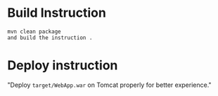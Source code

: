

# Build Instruction


```
mvn clean package
and build the instruction .
```

# Deploy instruction

"Deploy ```target/WebApp.war``` on Tomcat properly for better experience."

